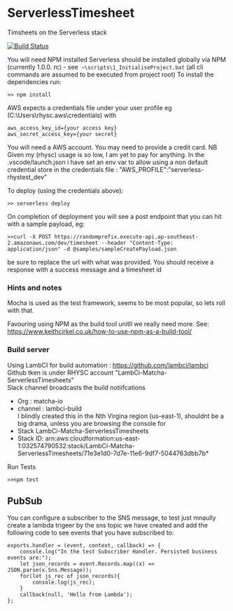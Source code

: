 # ServerlessTimesheet
Timsheets on the Serverless stack

[![Build Status](https://s3.amazonaws.com/lambci-matcha-serverlesstimesheets-buildresults-1ubwlghifgx2q/gh/MatchaIO/ServerlessTimesheet/branches/master/00e71f9862671a7119add8fb718cd78a.svg)](https://s3.amazonaws.com/lambci-matcha-serverlesstimesheets-buildresults-1ubwlghifgx2q/gh/MatchaIO/ServerlessTimesheet/branches/master/1efc9746ea19ab16dee84c497615fa52.html)


You will need NPM installed
Serverless should be installed globally via NPM (currently 1.0.0. rc) - see`` ~\scripts\1_InitialiseProject.bat``
(all cli commands are assumed to be executed from project root)
To install the dependencies run:
```
>> npm install
```

AWS expects a credentials file under your user profile eg (C:\Users\rhysc\.aws\credentials) with
```
aws_access_key_id={your access key}
aws_secret_access_key={your secret}
```
You will need a AWS account. You may need to provide a credit card. NB Given my (rhysc) usage is so low, I am yet to pay for anything.
In the .vscode/launch.json  i have set an env var to allow using a non default credential store in the credentials file : "AWS_PROFILE":"serverless-rhystest_dev"

To deploy (using the credentials above):
```
>> serverless deploy
```

On completion of deployment you will see a post endpoint that you can hit with a sample payload, eg:
```
>>curl -X POST https://randomprefix.execute-api.ap-southeast-2.amazonaws.com/dev/timesheet --header "Content-Type: application/json" -d @samples/sampleCreatePayload.json
```
be sure to replace the url with what was provided. You should receive a response with a success message and a timesheet id


### Hints and notes
Mocha is used as the test framework, seems to be most popular, so lets roll with that.


Favouring using NPM as the build tool unitll we really need more. See: https://www.keithcirkel.co.uk/how-to-use-npm-as-a-build-tool/

### Build server
Using LambCI for build automation : https://github.com/lambci/lambci  
Github tken is under RHYSC account "LambCi-Matcha-ServerlessTimesheets"  
Slack channel broadcasts the build notiifcations   
  *  Org : matcha-io  
  *  channel : lambci-build  
I blindly created this in the Nth Virgina region (us-east-1), shouldnt be a big drama, unless you are browsing the console for   
  *  Stack       LambCi-Matcha-ServerlessTimesheets  
  *  Stack ID:   arn:aws:cloudformation:us-east-1:032574790532:stack/LambCi-Matcha-ServerlessTimesheets/71e3e1d0-7d7e-11e6-9df7-5044763dbb7b*  

Run Tests
```
>>npm test
```
## PubSub
You can configure a subscriber to the SNS message, to test just mnaully create a lambda trigeer by the sns topic we have created and add the following code to see events that you have subscribed to:
```
exports.handler = (event, context, callback) => {
    console.log("In the test Subscriber Handler. Persisted business events are:");
    let json_records = event.Records.map((x) => JSON.parse(x.Sns.Message));
    for(let js_rec of json_records){
        console.log(js_rec);
    }
    callback(null, 'Hello from Lambda');
};
```